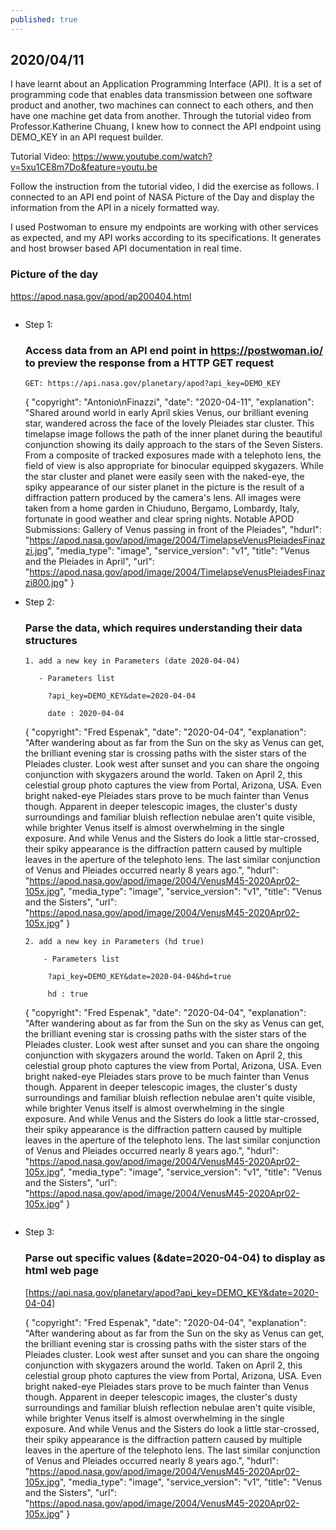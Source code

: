 ```yaml
---
published: true
---
```

## 2020/04/11

I have learnt about an Application Programming Interface (API). It is a set of programming code that enables data transmission between one software product and another, two machines can connect to each others, and then have one machine get data from another. Through the tutorial video from Professor.Katherine Chuang, I knew how to connect the API endpoint using DEMO_KEY in an API request builder. 

Tutorial Video: https://www.youtube.com/watch?v=5xu1CE8m7Do&feature=youtu.be

Follow the instruction from the tutorial video, I did the exercise as follows. I connected to an API end point of NASA Picture of the Day and display the information from the API in a nicely formatted way.

I used Postwoman to ensure my endpoints are working with other services as expected, and my API works according to its specifications. It generates and host browser based API documentation in real time.

### Picture of the day
https://apod.nasa.gov/apod/ap200404.html

<img src="https://lh3.googleusercontent.com/5ONSbJqEAUMtp7gTpKGkHLBx4YIpGjbPY-0LqwKHaNhfFilvM_HaEejMZBiSu1jDBSnFBigcbHDeznob52Vr__oilEHSZxxrsaUuFyaLMrYuTWUJ-KwBr1yiBtyLzxH5PlxPVnRLOgRr6QDGAuGBMP7cT6cIzHOxNb9clZsNadYUsjp2E7YLvwFs2qZxXDr6SbOvluOQOjfCHeDlbeXvMuZSxacXbOnDmS7BjmuIPgGaKvboIfPpNkKxBC2T03plAv4mRkVF86Whp5Elno7J5q4VBpKA0bDxtpVDeIZU6xdwkKchk1i2n-Niw1OVVoaTGRzg3u3D-XieYfDgPvUCOojMkyy7aRGe4YcnWzDQ3Cy8jYWFaxy56ak39dEKedAmAiwJ8mAsRT_3dw_iiKCa5Ofw35U7Y9EaZK6UFFBuhB7-LatXS20k7Qv7q2EjNMMgM9Y3f3VyB-8W8nowMrKYCefiB2XEZEPEw8LSRyIO8M70NdxMhRnvc4qvgaLHUHGGO5eZfV3Jm7GHtOm74H1iG_QRsz-h31OuhxhAazSlTJeHqltqzVezk_cvFfsa-XS-yoRh5lVA38MSL-fU7bqHUkTlRAU84moQDE8DHLI46ner3VBp9iGz8bpOUrwMB_9VGNm6QWpOougrmp9-81bN2MHD7GuT1-F90KsgS3-QRKo_MgtXeCGRsl-_3Sdy=w1442-h1388-no" alt="">

- Step 1:

  ### Access data from an API end point in https://postwoman.io/ to preview the response from a HTTP GET request

      GET: https://api.nasa.gov/planetary/apod?api_key=DEMO_KEY

   { "copyright": "Antonio\nFinazzi", "date": "2020-04-11", "explanation": "Shared around world in early April skies Venus, our brilliant evening star, wandered across the face of the lovely Pleiades star cluster. This timelapse image follows the path of the inner planet during the beautiful conjunction showing its daily approach to the stars of the Seven Sisters. From a composite of tracked exposures made with a telephoto lens, the field of view is also appropriate for binocular equipped skygazers. While the star cluster and planet were easily seen with the naked-eye, the spiky appearance of our sister planet in the picture is the result of a diffraction pattern produced by the camera's lens. All images were taken from a home garden in Chiuduno, Bergamo, Lombardy, Italy, fortunate in good weather and clear spring nights. Notable APOD Submissions: Gallery of Venus passing in front of the Pleiades", "hdurl": "https://apod.nasa.gov/apod/image/2004/TimelapseVenusPleiadesFinazzi.jpg", "media_type": "image", "service_version": "v1", "title": "Venus and the Pleiades in April", "url": "https://apod.nasa.gov/apod/image/2004/TimelapseVenusPleiadesFinazzi800.jpg" }

- Step 2:
  
  ### Parse the data, which requires understanding their data structures
  

      1. add a new key in Parameters (date 2020-04-04)

         - Parameters list
  
           ?api_key=DEMO_KEY&date=2020-04-04
  
           date : 2020-04-04

   {
"copyright": "Fred Espenak",
"date": "2020-04-04",
"explanation": "After wandering about as far from the Sun on the sky as Venus can get, the brilliant evening star is crossing paths with the sister stars of the Pleiades cluster. Look west after sunset and you can share the ongoing conjunction with skygazers around the world. Taken on April 2, this celestial group photo captures the view from Portal, Arizona, USA. Even bright naked-eye Pleiades stars prove to be much fainter than Venus though. Apparent in deeper telescopic images, the cluster's dusty surroundings and familiar bluish reflection nebulae aren't quite visible, while brighter Venus itself is almost overwhelming in the single exposure. And while Venus and the Sisters do look a little star-crossed, their spiky appearance is the diffraction pattern caused by multiple leaves in the aperture of the telephoto lens. The last similar conjunction of Venus and Pleiades occurred nearly 8 years ago.",
  "hdurl": "https://apod.nasa.gov/apod/image/2004/VenusM45-2020Apr02-105x.jpg",
  "media_type": "image",
  "service_version": "v1",
  "title": "Venus and the Sisters",
  "url": "https://apod.nasa.gov/apod/image/2004/VenusM45-2020Apr02-105x.jpg"
}

      2. add a new key in Parameters (hd true)

          - Parameters list
     
           ?api_key=DEMO_KEY&date=2020-04-04&hd=true
      
           hd : true
      
  {
  "copyright": "Fred Espenak",
  "date": "2020-04-04",
  "explanation": "After wandering about as far from the Sun on the sky as Venus can get, the brilliant evening star is crossing paths with the sister stars of the Pleiades cluster. Look west after sunset and you can share the ongoing conjunction with skygazers around the world. Taken on April 2, this celestial group photo captures the view from Portal, Arizona, USA. Even bright naked-eye Pleiades stars prove to be much fainter than Venus though. Apparent in deeper telescopic images, the cluster's dusty surroundings and familiar bluish reflection nebulae aren't quite visible, while brighter Venus itself is almost overwhelming in the single exposure. And while Venus and the Sisters do look a little star-crossed, their spiky appearance is the diffraction pattern caused by multiple leaves in the aperture of the telephoto lens. The last similar conjunction of Venus and Pleiades occurred nearly 8 years ago.",
  "hdurl": "https://apod.nasa.gov/apod/image/2004/VenusM45-2020Apr02-105x.jpg",
  "media_type": "image",
  "service_version": "v1",
  "title": "Venus and the Sisters",
  "url": "https://apod.nasa.gov/apod/image/2004/VenusM45-2020Apr02-105x.jpg"
}

<img src="https://lh3.googleusercontent.com/IRHyiuvP5DzM0kwLC0rb2_76j9aJQwaLIjMzYzfGmGl7gUt25bstr6XQLum8ho2IjHdELwyJW8X4yVI64jdNy9SnWC2Hro4X0nCg1UjDw-4U8rWgeB9-RYm2JBq_JjevnizKbsblMtEV5LYGEbuiPJnNwA1gcT5p_3yC3ckXVNGuiTojo4fkx6lEckZ5ufN6mrTv-Y2WjVXnfNbyD-Bijnehk8ujxFJMFuSFcq5C_d7lIlMHv_q-bPXCDgKZz2hh019ftzEqfQT5NmeF05CEmlpDo0x8eGeF1u8rzmyMigf-CbnehhhHU0BtZiAa6VK2nM0YsuAYJl77dlzuQM5zqVDtTJS_KjgW2isVODpVelUa9KIauznEqLBqhpvUyP5YLvFbLLizCGztwPEIMIx2njugPC6mCsCJTzdc5ZRS84P6B1n5F3x9lC3EY6Kx0jgv_oIsi09_kqFMLe1urstSlloTfPjW9yU5QElvDdvGfy5wcxYRmH0klgzcrgL7e3Sd1qRVFMuX_r-WG3MLy-JPx8w6NLbLJIREpeDKZJXEfWXxGK1PBpgkeHwINOZ8uwJG8UUiwwAevj76d6lwdWyxnMCOb8k-hyY-adTg_rIKYYuEchFWMy83aCyCHBuVeCPNw6zHvD8N_WTMa9Hf7irENq3rcw9ybPFPhbKpeVHcaPJm1-bKl0Ddld18UkMx=w1646-h1428-no" alt="">

- Step 3:

  ### Parse out specific values (&date=2020-04-04) to display as html web page 

  [https://api.nasa.gov/planetary/apod?api_key=DEMO_KEY&date=2020-04-04]

  {
  "copyright": "Fred Espenak",
  "date": "2020-04-04",
  "explanation": "After wandering about as far from the Sun on the sky as Venus can get, the brilliant evening star is crossing paths with the sister stars of the Pleiades cluster. Look west after sunset and you can share the ongoing conjunction with skygazers around the world. Taken on April 2, this celestial group photo captures the view from Portal, Arizona, USA. Even bright naked-eye Pleiades stars prove to be much fainter than Venus though. Apparent in deeper telescopic images, the cluster's dusty surroundings and familiar bluish reflection nebulae aren't quite visible, while brighter Venus itself is almost overwhelming in the single exposure. And while Venus and the Sisters do look a little star-crossed, their spiky appearance is the diffraction pattern caused by multiple leaves in the aperture of the telephoto lens. The last similar conjunction of Venus and Pleiades occurred nearly 8 years ago.",
  "hdurl": "https://apod.nasa.gov/apod/image/2004/VenusM45-2020Apr02-105x.jpg",
  "media_type": "image",
  "service_version": "v1",
  "title": "Venus and the Sisters",
  "url": "https://apod.nasa.gov/apod/image/2004/VenusM45-2020Apr02-105x.jpg"
}

<img src="https://lh3.googleusercontent.com/uSBi2rZrPrqvgmRjwabz0zo1W4tr8xRoC4QLhlOX-TIsHsezuoaCy0nHnJBWLcZaiudqbifSvpsPX9u9jo5WsiArtyFwgP_ZPGE3NKfokAjZfjKzIWXA9C3RJ0fiefiaxq7SeoxlPdrxIdCe461vCnN5QrhvCrN08_H9xChtfni7PmmuxkpGd2jSJY2XaVv8kHghV5KgtacFRLgGAbObp2y4EOG1pqVesFXdeRW1oFGQ8Kjp3FoRgMO8EmFGo5xRioYdaeM4lTwOWH7GG-f821QTC1Aq2pjITQF3U6944qTewiHBmh73L0MbK5VixCbqN9xCXT2cxg9qBsI87RjnUvuAbAAu1F23HKc_MoLGVcNm0hD_TVJSzsmnz81C4Y5Cr_JeY6eaUAUyyLOHf-rUSJaerLDSy_6dTFbFNZVVn1Jv0IyslhpUOEiVKrU4O63h6-Ryt8rBVW1VcGttDfOmxMcTKco0T0ce7HHQQFfAqvAnAGQprYUozD97otgE0Dd1W_HKZTqxc4gGViKMiBIlYCO3F6YEG0qoRI5yLEuEHrnBSMPh1WBOb_NXwDbudYjxmvX5IsGZelWAs5VB_ws3IK1FMomNwjo6FQeH0u4XcEdPxhCrfYWeDdOEZOHfl61ml4ScgFhrIgrEakAcHjd626yWu9BT9Ck8q9x79f-2q0kftA_kUuaUQMmpAYBJ=w2102-h404-no" alt="">

<img src="https://lh3.googleusercontent.com/ad0s98mMpYyWC_irqi3zsPs86_1Wg0qhb52I6kdE-ksLDgPFnZI8CzZO7RtjqbjRatiLUHLwpaXiGHDawohbXwcA-Hd_5tHJ2XXy9W4XvMYLWg3qDwqR_y-hxtZPIuPqyK1upCIw5doGgwTVkSlGqbb_4CTqfDyvPB-GP4PD4WBLKRs37okZ9NveHiFXGgeAVVNaVhsj77zs02yqcIzCLzRrWaS8cH9IdsFQBgZpjOt2_xFqBDrWgg1MqourHcmDaQzxgzw7g6byiENOwZa5KH0SXcMs1mbbsJ7IH6r3vNfG6p0MoIa6b1i4z3dN2S2C-CtD-IFzMmH1abH57yqyNpbo3PFHv5rXZBtdlx7W_NfGuiH11RGo5-UEybJTO_5S4ilf61uPk28FC458aJm2QnHEV9vOMln-w7jB9QPHfubQggBGL7G-6ZJEzPrZtNuU5sYYtT0QMSOLVgAHDGZsjeUJVrAavpT0WhE_lkQT5ckuEQNQ-wCsrcNyr_mRmdo2KprkkcqP-OK4VTgkdmdbf186m10pmIitp1KT_UaV-nefA67291E-yy5_JLSLHZc0x89pqhhdnYcmyxMwQeVjS33etOcHEgCPfX6wlbyE7rC6qr4QyD88N7By6ltoiGVaeaijnN8ijVSTbcol6g_sjEHefO85486wCSbF8Wwic6Ywxj17z5vsVt-SJx7P=w2106-h404-no" alt="">



